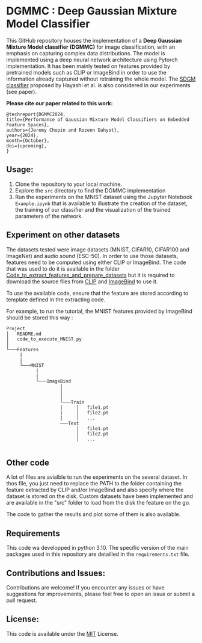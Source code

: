 
# DGMMC : Deep Gaussian Mixture Model Classifier

This GitHub repository houses the implementation of a **Deep Gaussian Mixture Model classifier (DGMMC)** for image classification, with an emphasis on capturing complex data distributions. The model is implemented using a deep neural network architecture using Pytorch implementation. It has been mainly tested on features provided by pretrained models such as CLIP or ImageBind in order to use the information already captured without retraining the whole model. 
The <a href="https://github.com/HideakiHayashi/SDGM_ICLR2021" target="_blank">SDGM classifier</a> proposed by Hayashi et al.  is also considered in our experiments (see paper).

**Please cite our paper related to this work:**
```
@techreport{DGMMC2024,
title={Performance of Gaussian Mixture Model Classifiers on Embedded Feature Spaces},
authors={Jeremy Chopin and Rozenn Dahyot},
year={2024},
month={October},
doi={upcoming},
}
```

## Usage:

1. Clone the repository to your local machine.
1. Explore the ```src``` directory to find the DGMMC implementation
1. Run the experiments on the MNIST dataset using the  Jupyter Notebook ```Example.ipynb``` that is available to illustrate the creation of the dataset, the training of our classifier and the visualization of  the trained parameters of the network.


## Experiment on other datasets

The datasets tested were image datasets (MNIST, CIFAR10, CIFAR100 and ImageNet) and audio sound (ESC-50). In order to use those datasets, features need to be computed using either CLIP or ImageBind. The code that was used to do it is available in the folder <a href="./Code_to_extract_features_and_prepare_datasets">Code_to_extract_features_and_prepare_datasets</a> but it is required to download the source files from <a href="https://github.com/openai/CLIP">CLIP</a>  and 
<a href="https://github.com/facebookresearch/ImageBind">ImageBind</a>  to use it.

To use the available code, ensure that the feature are stored according to template defined in the extracting code.

For example, to run the tutorial, the MNIST features provided by ImageBind should be stored this way : 
 
```
Project
│   README.md
│   code_to_execute_MNIST.py  
│
└───Features
     |
     |
     └───MNIST
           |
           |
           └───ImageBind
                    │   
                    │   
                    │
                    └───Train
                    |     │   file1.pt
                    |     │   file2.pt
                    |     │   ...
                    ───Test
                          │   file1.pt
                          │   file2.pt
                          │   ...
  
```


## Other code
A lot of files are avialble to run the experiments on the several dataset. In thos file, you just need to replace the PATH to the folder containing the feature extracted by CLIP and/or ImageBind and also specify where the dataset is stored on the disk. Custom datasets have been implemented and are available in the "src" folder to load from the disk the feature on the go.

The code to gather the results and plot some of them is also available.

## Requirements
This code wa developped in python 3.10. The specific version of the main packages used in this repository are detailled in the ```requirements.txt``` file.

## Contributions and Issues:
Contributions are welcome! If you encounter any issues or have suggestions for improvements, please feel free to open an issue or submit a pull request.

## License:
This code is available under the [MIT](https://choosealicense.com/licenses/mit/) License.
